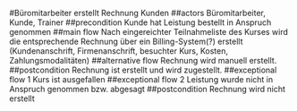 #Büromitarbeiter erstellt Rechnung Kunden
##actors
Büromitarbeiter, Kunde, Trainer
##precondition
Kunde hat Leistung bestellt in Anspruch genommen
##main flow
Nach eingereichter Teilnahmeliste des Kurses wird die entsprechende Rechnung über ein Billing-System(?) erstellt (Kundenanschrift, Firmenanschrift, besuchter Kurs, Kosten, Zahlungsmodalitäten) 
##alternative flow
Rechnung wird manuell erstellt.
##postcondition
Rechnung ist erstellt und wird zugestellt.
##exceptional flow 1
Kurs ist ausgefallen
##exceptional flow 2
Leistung wurde nicht in Anspruch genommen bzw. abgesagt
##postcondition
Rechnung wird nicht erstellt
